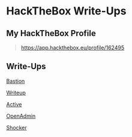 # HackTheBox Write-Ups

## My HackTheBox Profile
>https://app.hackthebox.eu/profile/162495

## Write-Ups

[Bastion][5]

[Writeup][4]

[Active][3]

[OpenAdmin][2]

[Shocker][1]

[1]: https://clayton-galy.notion.site/Shocker-917f0ae4b9644c80b91881b11569facb
[2]: https://clayton-galy.notion.site/OpenAdmin-9bd3b4661ae6426bb6a6a4194a08faa2
[3]: https://clayton-galy.notion.site/Active-7e42c0f69209498999e0efae54bd2729
[4]: https://clayton-galy.notion.site/Writeup-f44d63f3889b44c0ba5dbfb38da0ab74
[5]: https://clayton-galy.notion.site/Bastion-0047ede3ced64ceeaf0c46b598c9be7f

